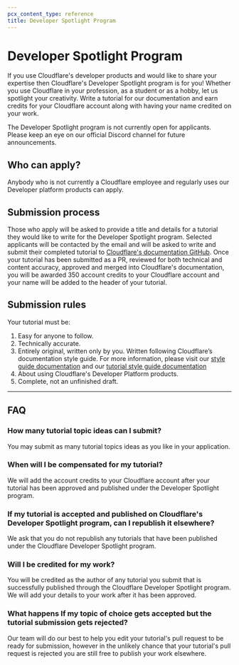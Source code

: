 ```yaml
---
pcx_content_type: reference
title: Developer Spotlight Program
---
```


# Developer Spotlight Program

If you use Cloudflare's developer products and would like to share your expertise then Cloudflare's Developer Spotlight program is for you! Whether you use Cloudflare in your profession, as a student or as a hobby, let us spotlight your creativity. Write a tutorial for our documentation and earn credits for your Cloudflare account along with having your name credited on your work.

The Developer Spotlight program is not currently open for applicants. Please keep an eye on our official Discord channel for future announcements.

## Who can apply?

Anybody who is not currently a Cloudflare employee and regularly uses our Developer platform products can apply.

## Submission process

Those who apply will be asked to provide a title and details for a tutorial they would like to write for the Developer Spotlight program. Selected applicants will be contacted by the email and will be asked to write and submit their completed tutorial to [Cloudflare's documentation GitHub](https://github.com/cloudflare/cloudflare-docs). Once your tutorial has been submitted as a PR, reviewed for both technical and content accuracy, approved and merged into Cloudflare's documentation, you will be awarded 350 account credits to your Cloudflare account and your name will be added to the header of your tutorial.

## Submission rules

Your tutorial must be:

1. Easy for anyone to follow.
2. Technically accurate.
3. Entirely original, written only by you.
Written following Cloudflare’s documentation style guide. For more information, please visit our [style guide documentation](/style-guide/) and our [tutorial style guide documentation](/style-guide/documentation-content-strategy/content-types/tutorial/#template)
4. About using Cloudflare's Developer Platform products.
5. Complete, not an unfinished draft.

---

## FAQ

### How many tutorial topic ideas can I submit?

You may submit as many tutorial topics ideas as you like in your application.

### When will I be compensated for my tutorial?

We will add the account credits to your Cloudflare account after your tutorial has been approved and published under the Developer Spotlight program.

### If my tutorial is accepted and published on Cloudflare's Developer Spotlight program, can I republish it elsewhere?

We ask that you do not republish any tutorials that have been published under the Cloudflare Developer Spotlight program.

### Will I be credited for my work?

You will be credited as the author of any tutorial you submit that is successfully published through the Cloudflare Developer Spotlight program. We will add your details to your work after it has been approved.

### What happens If my topic of choice gets accepted but the tutorial submission gets rejected?

Our team will do our best to help you edit your tutorial's pull request to be ready for submission, however in the unlikely chance that your tutorial's pull request is rejected you are still free to publish your work elsewhere.



